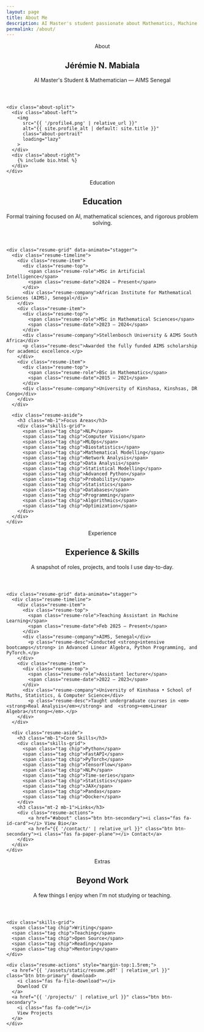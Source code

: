 ```yaml
---
layout: page
title: About Me
description: AI Master's student passionate about Mathematics, Machine Learning, and Mathematical Modeling
permalink: /about/
---
```


<section id="about" class="about-section">
  <div class="about-content">
    <header class="posts-header">
      <div>
        <div class="posts-eyebrow">About</div>
        <h1 class="posts-title">Jérémie N. Mabiala</h1>
        <p class="posts-subtitle">AI Master's Student & Mathematician — AIMS Senegal</p>
      </div>
    </header>

    <div class="about-split">
      <div class="about-left">
        <img 
          src="{{ '/profile4.png' | relative_url }}" 
          alt="{{ site.profile_alt | default: site.title }}"
          class="about-portrait"
          loading="lazy"
        >
      </div>
      <div class="about-right">
        {% include bio.html %}
      </div>
    </div>
  </div>
</section>

<section id="education" class="about-section">
  <div class="about-content">
    <header class="posts-header">
      <div>
        <div class="posts-eyebrow">Education</div>
        <h2 class="posts-title">Education</h2>
        <p class="posts-subtitle">Formal training focused on AI, mathematical sciences, and rigorous problem solving.</p>
      </div>
    </header>

    <div class="resume-grid" data-animate="stagger">
      <div class="resume-timeline">
        <div class="resume-item">
          <div class="resume-top">
            <span class="resume-role">MSc in Artificial Intelligence</span>
            <span class="resume-date">2024 – Present</span>
          </div>
          <div class="resume-company">African Institute for Mathematical Sciences (AIMS), Senegal</div>
        </div>
        <div class="resume-item">
          <div class="resume-top">
            <span class="resume-role">MSc in Mathematical Sciences</span>
            <span class="resume-date">2023 – 2024</span>
          </div>
          <div class="resume-company">Stellenbosch University & AIMS South Africa</div>
          <p class="resume-desc">Awarded the fully funded AIMS scholarship for academic excellence.</p>
        </div>
        <div class="resume-item">
          <div class="resume-top">
            <span class="resume-role">BSc in Mathematics</span>
            <span class="resume-date">2015 – 2021</span>
          </div>
          <div class="resume-company">University of Kinshasa, Kinshsas, DR Congo</div>
        </div>
      </div>

      <div class="resume-aside">
        <h3 class="mb-1">Focus Areas</h3>
        <div class="skills-grid">
          <span class="tag chip">NLP</span>
          <span class="tag chip">Computer Vision</span>
          <span class="tag chip">MLOps</span>
          <span class="tag chip">Biostatistics</span>
          <span class="tag chip">Mathematical Modelling</span>
          <span class="tag chip">Network Analysis</span>
          <span class="tag chip">Data Analysis</span>
          <span class="tag chip">Statistical Modelling</span>
          <span class="tag chip">Advanced Python</span>
          <span class="tag chip">Probability</span>
          <span class="tag chip">Statistics</span>
          <span class="tag chip">Databases</span>
          <span class="tag chip">Programming</span>
          <span class="tag chip">Algorithmics</span>
          <span class="tag chip">Optimization</span>
        </div>
      </div>
    </div>
  </div>
</section>

<section id="resume" class="about-section">
  <div class="about-content">
    <header class="posts-header">
      <div>
        <div class="posts-eyebrow">Experience</div>
        <h2 class="posts-title">Experience & Skills</h2>
        <p class="posts-subtitle">A snapshot of roles, projects, and tools I use day-to-day.</p>
      </div>
    </header>

    <div class="resume-grid" data-animate="stagger">
      <div class="resume-timeline">
        <div class="resume-item">
          <div class="resume-top">
            <span class="resume-role">Teaching Assistant in Machine Learning</span>
            <span class="resume-date">Feb 2025 — Present</span>
          </div>
          <div class="resume-company">AIMS, Senegal</div>
            <p class="resume-desc">Conducted <strong>intensive bootcamps</strong> in Advanced Linear Algebra, Python Programming, and PyTorch.</p>
        </div>
        <div class="resume-item">
          <div class="resume-top">
            <span class="resume-role">Assistant lecturer</span>
            <span class="resume-date">2022 — 2023</span>
          </div>
          <div class="resume-company">University of Kinshasa • School of Maths, Statistics, & Computer Science</div>
            <p class="resume-desc">Taught undergraduate courses in <em><strong>Real Analysis</em></strong> and  <strong><em>Linear Algebra</strong></em>.</p>
        </div>
      </div>

      <div class="resume-aside">
        <h3 class="mb-1">Core Skills</h3>
        <div class="skills-grid">
          <span class="tag chip">Python</span>
          <span class="tag chip">FastAPI</span>
          <span class="tag chip">PyTorch</span>
          <span class="tag chip">TensorFlow</span>
          <span class="tag chip">NLP</span>
          <span class="tag chip">Time-series</span>
          <span class="tag chip">Statistics</span>
          <span class="tag chip">JAX</span>
          <span class="tag chip">Pandas</span>
          <span class="tag chip">Docker</span>
        </div>
        <h3 class="mt-2 mb-1">Links</h3>
        <div class="resume-actions">
            <a href="#about" class="btn btn-secondary"><i class="fas fa-id-card"></i> View Bio</a>
            <a href="{{ '/contact/' | relative_url }}" class="btn btn-secondary"><i class="fas fa-paper-plane"></i> Contact</a>
        </div>
      </div>
    </div>
  </div>
</section>

<section id="more" class="about-section">
  <div class="about-content">
    <header class="posts-header">
      <div>
        <div class="posts-eyebrow">Extras</div>
        <h2 class="posts-title">Beyond Work</h2>
        <p class="posts-subtitle">A few things I enjoy when I'm not studying or teaching.</p>
      </div>
    </header>

    <div class="skills-grid">
      <span class="tag chip">Writing</span>
      <span class="tag chip">Teaching</span>
      <span class="tag chip">Open Source</span>
      <span class="tag chip">Reading</span>
      <span class="tag chip">Mentoring</span>
    </div>

    <div class="resume-actions" style="margin-top:1.5rem;">
      <a href="{{ '/assets/static/resume.pdf' | relative_url }}" class="btn btn-primary" download>
        <i class="fas fa-file-download"></i>
        Download CV
      </a>
      <a href="{{ '/projects/' | relative_url }}" class="btn btn-secondary">
        <i class="fas fa-code"></i>
        View Projects
      </a>
    </div>
  </div>
</section>